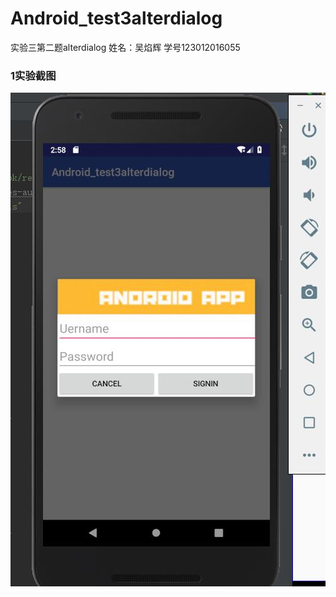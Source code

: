 # Android_test3alterdialog
实验三第二题alterdialog
姓名：吴焰辉 学号123012016055
### 1实验截图
![Image text](https://github.com/w814698066/Android_test3alterdialog/blob/master/3.2.jpg)
